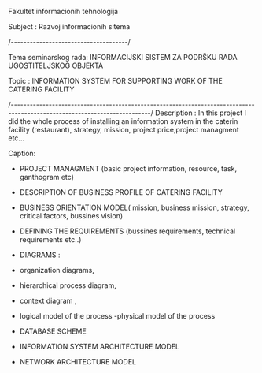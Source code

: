 Fakultet informacionih tehnologija 

Subject  : Razvoj informacionih sitema

/-------------------------------------/

Tema seminarskog rada: INFORMACIJSKI SISTEM ZA PODRŠKU RADA UGOSTITELJSKOG OBJEKTA

Topic : INFORMATION SYSTEM FOR SUPPORTING WORK OF THE CATERING FACILITY

/--------------------------------------------------------------------------------------------------------------------------/
Description : 
In this project I did the whole process of installing an information system in the caterin facility (restaurant), strategy, mission,
project price,project managment etc...

Caption:

- PROJECT MANAGMENT (basic project information, resource, task, ganthogram etc)

- DESCRIPTION OF BUSINESS PROFILE OF CATERING FACILITY 

- BUSINESS ORIENTATION MODEL( mission, business mission, strategy, critical factors, bussines vision)

- DEFINING THE REQUIREMENTS (bussines requirements, technical requirements etc..)

- DIAGRAMS : 
 - organization diagrams, 
- hierarchical process diagram, 
- context diagram , 
- logical model of the process
-physical model of the process

- DATABASE SCHEME

- INFORMATION SYSTEM ARCHITECTURE MODEL

- NETWORK ARCHITECTURE MODEL







